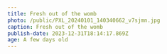 ```yaml
---
title: Fresh out of the womb
photo: /public/PXL_20240101_140340662_v7sjmn.jpg
caption: Fresh out of the womb
publish-date: 2023-12-31T18:14:17.869Z
age: A few days old
---
```

